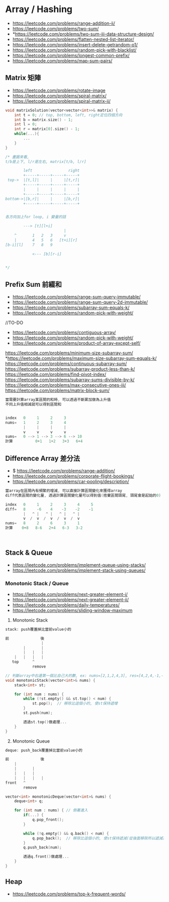 # Array / Hashing
- https://leetcode.com/problems/range-addition-ii/
- https://leetcode.com/problems/two-sum/
- *https://leetcode.com/problems/two-sum-iii-data-structure-design/
- https://leetcode.com/problems/flatten-nested-list-iterator/
- https://leetcode.com/problems/insert-delete-getrandom-o1/
- https://leetcode.com/problems/random-pick-with-blacklist/
- https://leetcode.com/problems/longest-common-prefix/
- https://leetcode.com/problems/map-sum-pairs/

## Matrix 矩陣
- https://leetcode.com/problems/rotate-image
- https://leetcode.com/problems/spiral-matrix/
- https://leetcode.com/problems/spiral-matrix-ii/

```cpp
void matrixSolution(vector<vector<int>>& matrix) {
    int t = 0; // top, bottom, left, right定位四個方向
    int b = matrix.size() - 1;
    int l = 0;
    int r = matrix[0].size() - 1;
    while(...){
        ...
    }
}
```
```cpp
/* 畫圖來看, 
t/b是上下, l/r是左右, matrix[t/b, l/r]

        left                right
        +-----+-----+-----+-----+
 top->  |[t,l]|     |     |[t,r]|
        +-----+-----+-----+-----+
        |     |     |     |     |
        +-----+-----+-----+-----+
bottom->|[b,r]|     |     |[b,r]|
        +-----+-----+-----+-----+


各方向加上for loop, i 變量的話

        ---> [t][l+i]
                          |
    ^       1   2   3     v
    |       4   5   6   [t+i][r]
[b-i][l]    7   8   9

            <--- [b][r-i]


*/
```


## Prefix Sum 前綴和
- https://leetcode.com/problems/range-sum-query-immutable/
- https://leetcode.com/problems/range-sum-query-2d-immutable/
- https://leetcode.com/problems/subarray-sum-equals-k/
- https://leetcode.com/problems/random-pick-with-weight/

//TO-DO
- https://leetcode.com/problems/contiguous-array/
- https://leetcode.com/problems/random-pick-with-weight/
- https://leetcode.com/problems/product-of-array-except-self/

https://leetcode.com/problems/minimum-size-subarray-sum/
*https://leetcode.com/problems/maximum-size-subarray-sum-equals-k/
https://leetcode.com/problems/continuous-subarray-sum/
https://leetcode.com/problems/subarray-product-less-than-k/
https://leetcode.com/problems/find-pivot-index/
https://leetcode.com/problems/subarray-sums-divisible-by-k/
https://leetcode.com/problems/max-consecutive-ones-iii/
https://leetcode.com/problems/matrix-block-sum/
```cpp
當需要計算array某區間的和時, 可以透過不斷累加做為上升值
不同上升值相減就可以得到區間和


index   0     1     2     3
nums=   1     2     3     4
        |     |     |     |
        v     v     v     v
sums=   0 --> 1 --> 3 --> 6 --> 10   
計算          0+1   1+2   3+3   6+4


```


## Difference Array 差分法
- $ https://leetcode.com/problems/range-addition/
- https://leetcode.com/problems/corporate-flight-bookings/
- https://leetcode.com/problems/car-pooling/description/
```cpp
當array在區間內有頻繁的增減, 可以直接計算區間變化來獲得array
diff代表區間的變化量, 透過計算區間變化量可以得到值(捨棄區間頭尾, 頭尾會是起始的0)

index   0     1     2     3     4     5
diff=   8     -6    4    -3    -2    -1
        |   ^ |   ^ |   ^ |   ^ |
        v  /  v  /  v  /  v  /  v
nums=   8     2     6     3     1
計算    0+8   8-6   2+4   6-3   3-2

    
```

## Stack & Queue
- https://leetcode.com/problems/implement-queue-using-stacks/
- https://leetcode.com/problems/implement-stack-using-queues/


### Monotonic Stack / Queue
- https://leetcode.com/problems/next-greater-element-i/
- https://leetcode.com/problems/next-greater-element-ii/
- https://leetcode.com/problems/daily-temperatures/
- https://leetcode.com/problems/sliding-window-maximum


1. Monotonic Stack
```cpp
stack: push覆蓋掉比當前value小的

前              後
                |
        |       |
        |   |   |
    |   |   |   |
   top      ^
            remove

```
```cpp
// 判斷array中右邊第一個比自己大的數, ex: nums=[2,1,2,4,3], res=[4,2,4,-1,-1]
void monotonicStack(vector<int>& nums) {
    stack<int> st;

    for (int num : nums) {
        while (!st.empty() && st.top() < num) {
            st.pop();  // 移除比這個小的, 使st保持遞增
        }
        st.push(num);

        透過st.top()做處理...
    }
}
```

2. Monotonic Queue
```cpp
deque: push_back覆蓋掉比當前value小的

前              後
    |
    |       |
    |   |   |
    |   |   |   |
front   ^       
        remove


```
```cpp
vector<int> monotonicDeque(vector<int>& nums) {
    deque<int> q;

    for (int num : nums) { // 倒著進入
        if(...) {
            q.pop_front();
        }

        while (!q.empty() && q.back() < num) {
            q.pop_back();  // 移除比這個小的, 使st保持遞減(從後面移除所以遞減)
        }
        q.push_back(num);

        透過q.front()做處理...
    }
}
```

## Heap
- https://leetcode.com/problems/top-k-frequent-words/